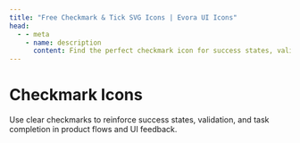 ```yaml
---
title: "Free Checkmark & Tick SVG Icons | Evora UI Icons"
head:
  - - meta
    - name: description
      content: Find the perfect checkmark icon for success states, validation, and task lists. A collection of free, open‑source tick and check icons.
---
```


# Checkmark Icons

Use clear checkmarks to reinforce success states, validation, and task completion in product flows and UI feedback.

<IconCategory category="checkmark" />
